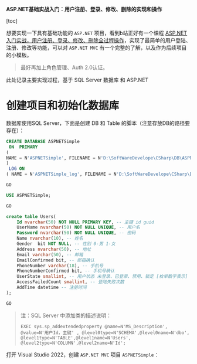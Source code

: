 **ASP.NET基础实战入门：用户注册、登录、修改、删除的实现和操作**

[toc]

想要实现一下具有基础功能的 `ASP.NET` 项目，看到b站正好有一个课程 [ASP.NET入门实战，用户注册、登录、修改、删除全过程操作](https://www.bilibili.com/video/BV1rz4y1R7Xt)，实现了最简单的用户登陆、注册、修改等功能，可以对 `ASP.NET MVC` 有一个完整的了解，以及作为后续项目的小模板。

> 最好再加上角色管理、Auth 2.0认证。

此处记录主要实现过程，基于 SQL Server 数据库 和 ASP.NET

# 创建项目和初始化数据库

数据库使用SQL Server，下面是创建 DB 和 Table 的脚本（注意存放DB的路径要存在）：

```sql
CREATE DATABASE ASPNETSimple
 ON  PRIMARY 
( 
NAME = N'ASPNETSimple', FILENAME = N'D:\SoftWareDevelope\CSharp\DB\ASPNETSimple.mdf' , SIZE = 8192KB , MAXSIZE = UNLIMITED, FILEGROWTH = 65536KB 
)
 LOG ON 
( NAME = N'ASPNETSimple_log', FILENAME = N'D:\SoftWareDevelope\CSharp\DB\ASPNETSimple_log.ldf' , SIZE = 8192KB , MAXSIZE = 2048GB , FILEGROWTH = 10% )

GO

USE ASPNETSimple;

GO

create table Users(
	Id nvarchar(50) NOT NULL PRIMARY KEY, -- 主键 id guid
	UserName nvarchar(50) NOT NULL UNIQUE, -- 用户名
	Password nvarchar(50) NOT NULL UNIQUE, -- 密码
	Name nvarchar(10), -- 姓名
	Gender	bit NOT NULL, -- 性别 0-男 1-女 
	Address nvarchar(50), -- 地址
	Email varchar(50), -- 邮箱
	EmailConfirmed bit, -- 邮箱确认
	PhoneNumber varchar(18), -- 手机号
	PhoneNumberConfirmed bit, -- 手机号确认
	UserState smallint, -- 用户状态 未登录、已登录、禁用、锁定 [枚举数字表示]
	AccessFailedCount smallint, -- 登陆失败次数
	AddTime datetime -- 注册时间
);

GO
```

> 注：SQL Server 中添加类的描述说明：
>
> `EXEC sys.sp_addextendedproperty @name=N'MS_Description', @value=N'用户Id，主键' , @level0type=N'SCHEMA',@level0name=N'dbo', @level1type=N'TABLE',@level1name=N'Users', @level2type=N'COLUMN',@level2name=N'Id';`

打开 Visual Studio 2022，创建 `ASP.NET MVC` 项目 `ASPNETSimple`：

